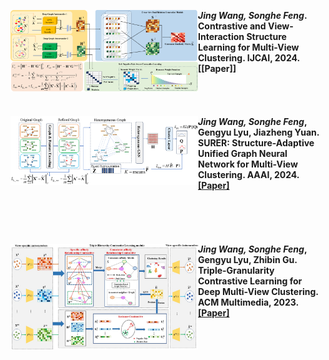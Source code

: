 

<img src="/contents/series.png" width = 300 align="left" > *<strong><strong>Jing Wang, Songhe Feng*. Contrastive and View-Interaction Structure Learning for Multi-View Clustering. IJCAI, 2024.[[Paper]]
<br/>
  <br/>  
   <br/>  
<img src="/contents/surer.png" width = 300 align="left" > *<strong><strong>Jing Wang, Songhe Feng*, Gengyu Lyu, Jiazheng Yuan. SURER: Structure-Adaptive Unified Graph Neural Network for Multi-View Clustering. AAAI, 2024. [[Paper]](https://ojs.aaai.org/index.php/AAAI/article/view/29478)
 <br/>  
 <br/>  
 <br/>    
<img src="/contents/trust.png" width = 300 align="left" > *<strong><strong>Jing Wang, Songhe Feng*, Gengyu Lyu, Zhibin Gu. Triple-Granularity Contrastive Learning for Deep Multi-View Clustering. ACM Multimedia, 2023. [[Paper]](https://dl.acm.org/doi/abs/10.1145/3581783.3611844)    


